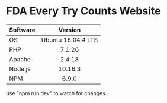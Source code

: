 # FDA Every Try Counts Website

| Software      | Version            |
| ------------- |:------------------:|
| OS            | Ubuntu 16.04.4 LTS | 
| PHP           | 7.1.26             |
| Apache        | 2.4.18             |
| Node.js       | 10.16.3            |
| NPM           | 6.9.0              |

use "npm run dev" to watch for changes.